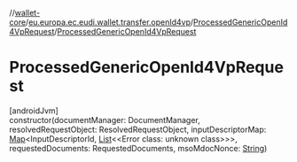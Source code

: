 //[wallet-core](../../../index.md)/[eu.europa.ec.eudi.wallet.transfer.openId4vp](../index.md)/[ProcessedGenericOpenId4VpRequest](index.md)/[ProcessedGenericOpenId4VpRequest](-processed-generic-open-id4-vp-request.md)

# ProcessedGenericOpenId4VpRequest

[androidJvm]\
constructor(documentManager: DocumentManager, resolvedRequestObject: ResolvedRequestObject, inputDescriptorMap: [Map](https://kotlinlang.org/api/latest/jvm/stdlib/kotlin-stdlib/kotlin.collections/-map/index.html)&lt;InputDescriptorId, [List](https://kotlinlang.org/api/latest/jvm/stdlib/kotlin-stdlib/kotlin.collections/-list/index.html)&lt;&lt;Error class: unknown class&gt;&gt;&gt;, requestedDocuments: RequestedDocuments, msoMdocNonce: [String](https://kotlinlang.org/api/latest/jvm/stdlib/kotlin-stdlib/kotlin/-string/index.html))
